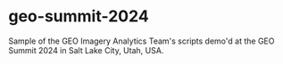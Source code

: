 # geo-summit-2024
Sample of the GEO Imagery Analytics Team's scripts demo'd at the GEO Summit 2024 in Salt Lake City, Utah, USA.
